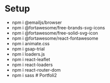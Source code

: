 # Setup

- npm i @emailjs/browser
- npm i @fortawesome/free-brands-svg-icons
- npm i @fortawesome/free-solid-svg-icon
- npm i @fortawesome/react-fontawesome
- npm i animate.css
- npm i gsap-trial
- npm i loaders.js
- npm i react-leaflet
- npm i react-loaders
- npm i react-router-dom
- npm i sass
#   P o r t f o l i 2  
 